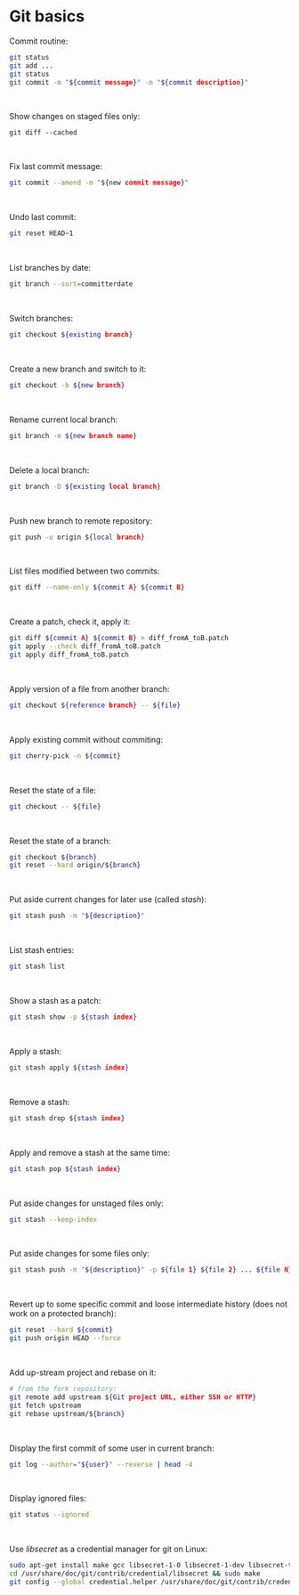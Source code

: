 # Git basics

Commit routine:
```sh
git status
git add ...
git status
git commit -m "${commit message}" -m "${commit description}"
```

&nbsp;

Show changes on staged files only:
```
git diff --cached
```

&nbsp;

Fix last commit message:
```sh
git commit --amend -m "${new commit message}"
```

&nbsp;

Undo last commit:
```sh
git reset HEAD~1
```

&nbsp;

List branches by date:
```sh
git branch --sort=committerdate
```

&nbsp;

Switch branches:
```sh
git checkout ${existing branch}
```

&nbsp;

Create a new branch and switch to it:
```sh
git checkout -b ${new branch}
```

&nbsp;

Rename current local branch:
```sh
git branch -m ${new branch name}
```

&nbsp;

Delete a local branch:
```sh
git branch -D ${existing local branch}
```

&nbsp;

Push new branch to remote repository:
```sh
git push -u origin ${local branch}
```

&nbsp;

List files modified between two commits:
```sh
git diff --name-only ${commit A} ${commit B}
```

&nbsp;

Create a patch, check it, apply it:
```sh
git diff ${commit A} ${commit B} > diff_fromA_toB.patch
git apply --check diff_fromA_toB.patch
git apply diff_fromA_toB.patch
```

&nbsp;

Apply version of a file from another branch:
```sh
git checkout ${reference branch} -- ${file}
```

&nbsp;

Apply existing commit without commiting:
```sh
git cherry-pick -n ${commit}
```

&nbsp;

Reset the state of a file:
```sh
git checkout -- ${file}
```

&nbsp;

Reset the state of a branch:
```sh
git checkout ${branch}
git reset --hard origin/${branch}
```

&nbsp;

Put aside current changes for later use (called _stash_):
```sh
git stash push -m "${description}"
```

&nbsp;

List stash entries:
```sh
git stash list
```

&nbsp;

Show a stash as a patch:
```sh
git stash show -p ${stash index}
```

&nbsp;

Apply a stash:
```sh
git stash apply ${stash index}
```

&nbsp;

Remove a stash:
```sh
git stash drop ${stash index}
```

&nbsp;

Apply and remove a stash at the same time:
```sh
git stash pop ${stash index}
```

&nbsp;

Put aside changes for unstaged files only:
```sh
git stash --keep-index
```

&nbsp;

Put aside changes for some files only:
```sh
git stash push -m "${description}" -p ${file 1} ${file 2} ... ${file N}
```

&nbsp;

Revert up to some specific commit and loose intermediate history (does not work on a protected branch):
```sh
git reset --hard ${commit}
git push origin HEAD --force
```

&nbsp;

Add up-stream project and rebase on it:
```sh
# from the fork repository:
git remote add upstream ${Git project URL, either SSH or HTTP}
git fetch upstream
git rebase upstream/${branch}
```

&nbsp;

Display the first commit of some user in current branch:
```sh
git log --author="${user}" --reverse | head -4
```

&nbsp;

Display ignored files:
```sh
git status --ignored
```

&nbsp;

Use _libsecret_ as a credential manager for git on Linux:
```sh
sudo apt-get install make gcc libsecret-1-0 libsecret-1-dev libsecret-tools seahorse
cd /usr/share/doc/git/contrib/credential/libsecret && sudo make
git config --global credential.helper /usr/share/doc/git/contrib/credential/libsecret/git-credential-libsecret
```
